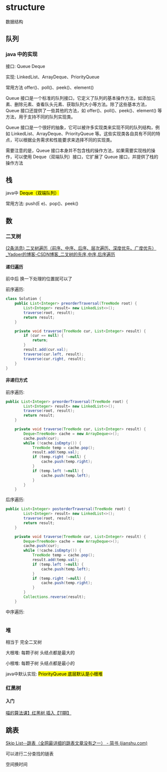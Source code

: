 # structure

数据结构

## 队列

### java 中的实现

接口: Queue Deque

实现: LinkedList、ArrayDeque、PriorityQueue

常用方法 offer()、poll()、peek()、element()

Queue 接口是一个标准的队列接口，它定义了队列的基本操作方法，如添加元素、删除元素、查看队头元素、获取队列大小等方法。除了这些基本方法，Queue 接口还提供了一些其他的方法，如 offer()、poll()、peek()、element() 等方法，用于支持不同的队列实现类。

Queue 接口是一个很好的抽象，它可以被许多实现类来实现不同的队列结构，例如 LinkedList、ArrayDeque、PriorityQueue 等。这些实现类各自具有不同的特点，可以根据业务需求和性能要求来选择不同的实现类。

需要注意的是，Queue 接口本身并不包含栈的操作方法，如果需要实现栈的操作，可以使用 Deque（双端队列）接口，它扩展了 Queue 接口，并提供了栈的操作方法

## 栈

java中 <mark>Deque（双端队列）</mark>

常用方法: push(E e)、pop()、peek()

## 数

### 二叉树

[(2条消息) 二叉树遍历（前序、中序、后序、层次遍历、深度优先、广度优先）_Yadoer的博客-CSDN博客_二叉树的先序,中序,后序遍历](https://blog.csdn.net/My_Jobs/article/details/43451187)

#### 递归遍历

前中后 换一下处理的位置就可以了

前序遍历:

```java
class Solution {
    public List<Integer> preorderTraversal(TreeNode root) {
        List<Integer> result= new LinkedList<>();
        traverse(root, result);
        return result;
    }

    private void traverse(TreeNode cur, List<Integer> result) {
        if (cur == null) {
            return;
        }
        result.add(cur.val);
        traverse(cur.left, result);
        traverse(cur.right, result);
    }
}
```

#### 非递归方式

前序遍历:

```java
public List<Integer> preorderTraversal(TreeNode root) {
        List<Integer> result= new LinkedList<>();
        traverse(root, result);
        return result;
    }

    private void traverse(TreeNode cur, List<Integer> result) {
        Deque<TreeNode> cache = new ArrayDeque<>();
        cache.push(cur);
        while (!cache.isEmpty()) {
            TreeNode temp = cache.pop();
            result.add(temp.val);
            if (temp.right !=null) {
                cache.push(temp.right);
            }
            if (temp.left !=null) {
                cache.push(temp.left);
            }
        }
    }
```

后序遍历:

```java
public List<Integer> postorderTraversal(TreeNode root) {
        List<Integer> result= new LinkedList<>();
        traverse(root, result);
        return result;
    }

    private void traverse(TreeNode cur, List<Integer> result) {
        Deque<TreeNode> cache = new ArrayDeque<>();
        cache.push(cur);
        while (!cache.isEmpty()) {
            TreeNode temp = cache.pop();
            result.add(temp.val);
            if (temp.left !=null) {
                cache.push(temp.left);
            }
            if (temp.right !=null) {
                cache.push(temp.right);
            }
        }
        Collections.reverse(result);
    }
```

中序遍历:

```java

```

### 堆

相当于 完全二叉树

大根堆: 每颗子树 头结点都是最大的

小根堆: 每颗子树 头结点都是最小的

java中默认实现:  <mark>PriorityQueue 底层默认是小根堆</mark>

### 红黑树

#### 入门

[喵的算法课】红黑树 插入【11期】](https://www.bilibili.com/video/BV1BB4y1X7u3/?vd_source=eabc2c22ae7849c2c4f31815da49f209)





## 跳表

[Skip List--跳表（全网最详细的跳表文章没有之一） - 简书 (jianshu.com)](https://www.jianshu.com/p/9d8296562806)



可以进行二分查找的链表

空间换时间
